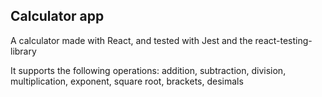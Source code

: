 ## Calculator app

A calculator made with React, and tested with Jest and the react-testing-library

It supports the following operations: addition, subtraction, division, multiplication, exponent, square root, brackets, desimals

